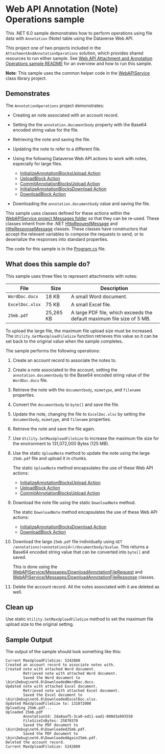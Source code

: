 ﻿# Web API Annotation (Note) Operations sample

This .NET 6.0 sample demonstrates how to perform operations using file data with `Annotation` (Note) table using the Dataverse Web API.

This project one of two projects included in the `AttachmentAndAnnotationOperations` solution, which provides shared resources to run either sample. See [Web API Attachment and Annotation Operations sample README](https://github.com/microsoft/PowerApps-Samples/blob/master/dataverse/webapi/C%23-NETx/AttachmentAndAnnotationOperations/README.md) for an overview and how to run this sample.

**Note**: This sample uses the common helper code in the [WebAPIService](https://github.com/microsoft/PowerApps-Samples/tree/master/dataverse/webapi/C%23-NETx/WebAPIService) class library project.

## Demonstrates

The `AnnotationOperations` project demonstrates:

- Creating an note associated with an account record.
- Setting the the `annotation.documentbody` property with the Base64 encoded string value for the file.
- Retrieving the note and saving the file.
- Updating the note to refer to a different file.
- Using the following Dataverse Web API actions to work with notes, especially for large files.
   
   - [InitializeAnnotationBlocksUpload Action](https://learn.microsoft.com/power-apps/developer/data-platform/webapi/reference/initializeannotationblocksupload)
   - [UploadBlock Action](https://learn.microsoft.com/power-apps/developer/data-platform/webapi/reference/uploadblock)
   - [CommitAnnotationBlocksUpload Action](https://learn.microsoft.com/power-apps/developer/data-platform/webapi/reference/commitannotationblocksupload)
   - [InitializeAnnotationBlocksDownload Action](https://learn.microsoft.com/power-apps/developer/data-platform/webapi/reference/initializeannotationblocksdownload)
   - [DownloadBlock Action](https://learn.microsoft.com/power-apps/developer/data-platform/webapi/reference/downloadblock)
   
- Downloading the `annotation.documentbody` value and saving the file.


This sample uses classes defined for these actions within the [WebAPIService project Messages folder](https://github.com/microsoft/PowerApps-Samples/tree/master/dataverse/webapi/C%23-NETx/WebAPIService/Messages) so that they can be re-used. These classes inherit from the .NET [HttpRequestMessage](https://learn.microsoft.com/dotnet/api/system.net.http.httprequestmessage?view=net-6.0) and [HttpResponseMessage](https://learn.microsoft.com/dotnet/api/system.net.http.httpresponsemessage?view=net-6.0) classes. These classes have constructors that accept the relevant variables to compose the requests to send, or to deserialize the responses into standard properties.

The code for this sample is in the [Program.cs](https://github.com/microsoft/PowerApps-Samples/blob/master/dataverse/webapi/C%23-NETx/AttachmentAndAnnotationOperations/AnnotationOperations/Program.cs) file.

## What does this sample do?

This sample uses three files to represent attachments with notes:

|File|Size|Description  |
|---------|---------|---------|
|`WordDoc.docx`|18 KB|A small Word document.|
|`ExcelDoc.xlsx`|75 KB|A small Excel file.|
|`25mb.pdf`|25,265 KB|A large PDF file, which exceeds the default maximum file size of 5 MB.|

To upload the large file, the maximum file upload size must be increased. The `Utility.GetMaxUploadFileSize` function retrieves this value so it can be set back to the original value when the sample completes.

The sample performs the following operations:

1. Create an account record to associate the notes to.
1. Create a note associated to the account, setting the `annotation.documentbody` to the Base64 encoded string value of the `WordDoc.docx` file.
1. Retrieve the note with the `documentbody`, `mimetype`, and `filename` properties.
1. Convert the `documentbody` to `byte[]` and save the file.
1. Update the note, changing the file to `ExcelDoc.xlsx` by setting the `documentbody`, `mimetype`, and `filename` properties.
1. Retrieve the note and save the file again.
1. Use `Utility.SetMaxUploadFileSize` to increase the maximum file size for the environment to 131,072,000 Bytes (125 MB).
1. Use the static `UploadNote` method to update the note using the large `25mb.pdf` file and upload it in chunks.
   
   The static `UploadNote` method encapsulates the use of these Web API actions:
   
   - [InitializeAnnotationBlocksUpload Action](https://learn.microsoft.com/power-apps/developer/data-platform/webapi/reference/initializeannotationblocksupload)
   - [UploadBlock Action](https://learn.microsoft.com/power-apps/developer/data-platform/webapi/reference/uploadblock)
   - [CommitAnnotationBlocksUpload Action](https://learn.microsoft.com/power-apps/developer/data-platform/webapi/reference/CommitAnnotationBlocksUpload)
   
1. Download the note file using the static `DownloadNote` method.
   
   The static `DownloadNote` method encapsulates the use of these Web API actions:
   
   - [InitializeAnnotationBlocksDownload Action](https://learn.microsoft.com/power-apps/developer/data-platform/webapi/reference/initializeannotationblocksdownload)
   - [DownloadBlock Action](https://learn.microsoft.com/power-apps/developer/data-platform/webapi/reference/downloadblock)
   
1. Download the large `25mb.pdf` file individually using `GET /annotations(<annotationid>)/documentbody/$value`. This returns a Base64 encoded string value that can be converted into `byte[]` and saved.
   
   This is done using the [WebAPIService/Messages/DownloadAnnotationFileRequest](https://github.com/microsoft/PowerApps-Samples/tree/master/dataverse/webapi/C%23-NETx/WebAPIService/Messages/DownloadAnnotationFileRequest.cs) and [WebAPIService/Messages/DownloadAnnotationFileResponse](https://github.com/microsoft/PowerApps-Samples/tree/master/dataverse/webapi/C%23-NETx/WebAPIService/Messages/DownloadAnnotationFileResponse.cs) classes.
   
1. Delete the account record. All the notes associated with it are deleted as well.

## Clean up

Use static `Utility.SetMaxUploadFileSize` method to set the maximum file upload size to the original setting.

## Sample Output

The output of the sample should look something like this:

```
Current MaxUploadFileSize: 5242880
Created an account record to associate notes with.
Created note with attached Word document.
        Retrieved note with attached Word document.
        Saved the Word document to \bin\Debug\net6.0\DownloadedWordDoc.docx.
Updated note with attached Excel document.
        Retrieved note with attached Excel document.
        Saved the Excel document to \bin\Debug\net6.0\DownloadedExcelDoc.xlsx.
Updated MaxUploadFileSize to: 131072000
Uploading 25mb.pdf...
Uploaded 25mb.pdf
        AnnotationId: 2da8aaf5-3ca0-ed11-aad1-000d3a993550
        FileSizeInBytes: 25870370
        Saved the PDF document to \bin\Debug\net6.0\Downloaded25mb.pdf.
        Saved the PDF document to \bin\Debug\net6.0\DownloadedAgain25mb.pdf.
Deleted the account record.
Current MaxUploadFileSize: 5242880
```
